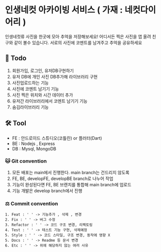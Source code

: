 # 인생네컷 아카이빙 서비스 ( 가재 : 네컷다이어리 )

인생네컷류 사진을 한곳에 모아 추억을 저장해보세요! 어디서든 찍은 사진을 앱 올려 친구와 같이 볼수 있습니다. 서로의 사진에 코멘트를 남겨주고 추억을 공유하세요

## 🎯 Todo

1. 회원가입, 로그인, 유저DB구현하기
2. 유저 DB에 개인 사진 DB추가해 라이브러리 구현
3. 사진업로드하는 기능
4. 사진에 코멘트 남기기 기능
5. 사진 찍은 위치와 시간 데이터 추가
6. 유저간 라이브러리에서 코멘트 남기기 기능
7. 숨김라이브러리 기능

## 🛠️ Tool

- FE : 안드로이드 스튜디오(코틀린) or 플러터(Dart)
- BE : Nodejs , Express
- DB : Mysql, MongoDB

### 🐱 Git convention

1. 모든 배포는 main에서 진행한다. main branch는 건드리지 않도록
2. FE, BE, developFE, developBE branch로 나누어 작업
3. 기능이 완성된다면 FE, BE 브랜치를 통합해 main branch에 업로드
4. 기능 개발은 develop branch에서 진행

### ⚖️ Commit convention

```
1. Feat : ' ' -> 기능추가 , 삭제 , 변경
2. Fix : ' ' -> 버그 수정
3. Refactor : ' ' -> 코드 구조 변경, 리팩토링
4. Test : ' ' -> 테스트 기능 구현, 삭제예정
5. Style : ' ' -> 코드 스타일, 구조 변경, 동작에 영향 X
5. Docs : ' ' -> Readme 등 문서 변경
6. Etc : ' ' -> 위에 해당하지 않는 여러 사유

```
